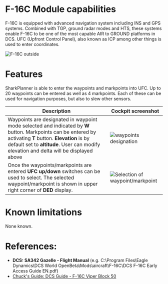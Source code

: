 # F-16C Module capabilities

F-16C is equipped with advanced navigation system including INS and GPS systems. Combined with TGP, ground radar modes and HTS, these systems enable F-16C to be one of the most capable AIR to GROUND platforms in DCS. UFC (Upfront Control Panel), also known as ICP among other things is used to enter coordinates.

![F-16C outside](images/F-16C_outside.jpg)

# Features

SharkPlanner is able to enter the waypoints and markpoints into UFC. Up to 20 waypoints can be entered as well as 4 markpoints. 
Each of these can be used for navigation purposes, but also to slew other sensors. 

| Description | Cockpit screenshot|
| --- | --- |
| Waypoints are designated in waypoint mode selected and indicated by **W** button. Markpoints can be entered by activating **T** button. **Elevation** is by default set to **altitude**. User can modify elevation and delta will be displayed above | ![waypoints designation](images/designation_of_aircraft_waypoints.png) |
| Once the waypoints/markpoints are entered **UFC up/down** switches can be used to select. The selected waypoint/markpoint is shown in upper right corner of **DED** display. | ![Selection of waypoint/markpoint](images/UFC_DED.png) |

# Known limitations

None known.

# References:

- **DCS: SA342 Gazelle - Flight Manual** (e.g. C:\Program Files\Eagle Dynamics\DCS World OpenBeta\Mods\aircraft\F-16C\DCS F-16C Early Access Guide EN.pdf)
- [Chuck's Guide: DCS Guide - F-16C Viper Block 50](https://chucksguides.com/aircraft/dcs/f-16cm/)
